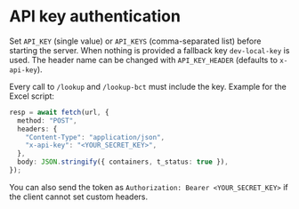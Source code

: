 # API key authentication

Set `API_KEY` (single value) or `API_KEYS` (comma-separated list) before starting the server. When nothing is provided a fallback key `dev-local-key` is used. The header name can be changed with `API_KEY_HEADER` (defaults to `x-api-key`).

Every call to `/lookup` and `/lookup-bct` must include the key. Example for the Excel script:

```ts
resp = await fetch(url, {
  method: "POST",
  headers: {
    "Content-Type": "application/json",
    "x-api-key": "<YOUR_SECRET_KEY>",
  },
  body: JSON.stringify({ containers, t_status: true }),
});
```

You can also send the token as `Authorization: Bearer <YOUR_SECRET_KEY>` if the client cannot set custom headers.
